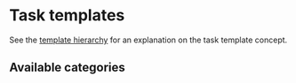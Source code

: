 # Task templates
See the [template hierarchy](https://github.com/q1x/zabbix-templates-30/wiki/Template-Hierarchy#task-templates) for an explanation on the task template concept.

## Available categories

